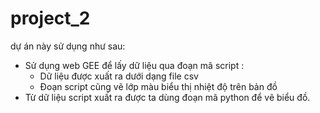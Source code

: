 # project_2

dự án này sử dụng như sau:

- Sử dụng web GEE để lấy dữ liệu qua đoạn mã script :
  - Dữ liệu được xuất ra dưới dạng file csv
  - Đoạn script cũng vẽ lớp màu biểu thị nhiệt độ trên bản đồ
- Từ dữ liệu script xuất ra được ta dùng đoạn mã python để vẽ biểu đồ.
